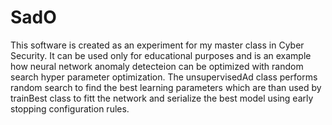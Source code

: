 # SadO
This software is created as an experiment for my master class in Cyber Security. 
It can be used only for educational purposes and is an example how neural network anomaly detecteion can be optimized with random search hyper parameter optimization. 
The unsupervisedAd class performs random search to find the best learning parameters which are than used by trainBest class to fitt the network and serialize the best model using early stopping configuration rules.
